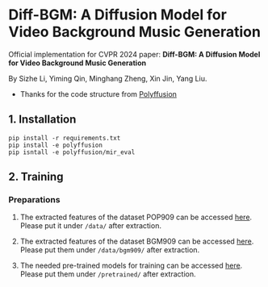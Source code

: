# Diff-BGM: A Diffusion Model for Video Background Music Generation

Official implementation for CVPR 2024 paper: **Diff-BGM: A Diffusion Model for Video Background Music Generation**

By Sizhe Li, Yiming Qin, Minghang Zheng, Xin Jin, Yang Liu.

- Thanks for the code structure from [Polyffusion](https://github.com/aik2mlj/polyffusion/tree/sdf_prmat2c%2Bpop909)

## 1. Installation

``` shell
pip install -r requirements.txt
pip install -e polyffusion
pip isntall -e polyffusion/mir_eval
```

## 2. Training

### Preparations

1. The extracted features of the dataset POP909 can be accessed [here](https://yukisaki-my.sharepoint.com/personal/aik2_yukisaki_io/_layouts/15/onedrive.aspx?id=%2Fpersonal%2Faik2%5Fyukisaki%5Fio%2FDocuments%2FShare%2Fpolyffusion%2FPOP909%5F4%5Fbin%5Fpnt%5F8bar%2Ezip&parent=%2Fpersonal%2Faik2%5Fyukisaki%5Fio%2FDocuments%2FShare%2Fpolyffusion&ga=1). Please put it under `/data/` after extraction.

2. The extracted features of the dataset BGM909 can be accessed [here](https://drive.google.com/drive/folders/1zRNROuTxVNhJfqeyqRzPoIY60z5zLaHK?usp=drive_link). Please put them under `/data/bgm909/` after extraction.

3. The needed pre-trained models for training can be accessed [here](https://yukisaki-my.sharepoint.com/personal/aik2_yukisaki_io/_layouts/15/onedrive.aspx?id=%2Fpersonal%2Faik2%5Fyukisaki%5Fio%2FDocuments%2FShare%2Fpolyffusion%2Fpretrained%5Fmodels%5Ffor%5Fpolyffusion%2Ezip&parent=%2Fpersonal%2Faik2%5Fyukisaki%5Fio%2FDocuments%2FShare%2Fpolyffusion&ga=1). Please put them under `/pretrained/` after extraction.